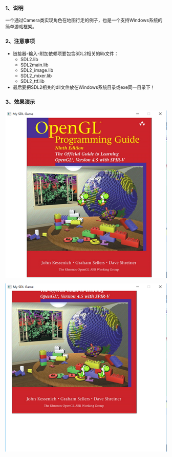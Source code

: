 ### 1、说明
一个通过Camera类实现角色在地图行走的例子，也是一个支持Windows系统的简单游戏框架。


### 2、注意事项
- 链接器-输入-附加依赖项要包含SDL2相关的lib文件：
  - SDL2.lib
  - SDL2main.lib
  - SDL2_image.lib
  - SDL2_mixer.lib
  - SDL2_ttf.lib
- 最后要把SDL2相关的dll文件放在Windows系统目录或exe同一目录下！


### 3、效果演示
![这里随便写文字](https://github.com/clw5180/SDL_Game_Framework/blob/master/example1.png)

![这里随便写文字](https://github.com/clw5180/SDL_Game_Framework/blob/master/example2.png)
